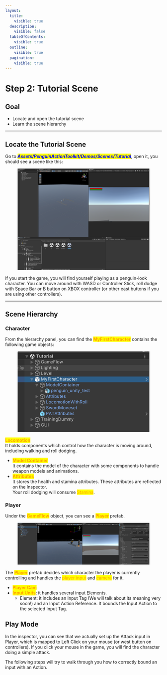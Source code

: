 ```yaml
---
layout:
  title:
    visible: true
  description:
    visible: false
  tableOfContents:
    visible: true
  outline:
    visible: true
  pagination:
    visible: true
---
```


# Step 2: Tutorial Scene

## Goal

* Locate and open the tutorial scene
* Learn the scene hierarchy

***

## Locate the Tutorial Scene

Go to _<mark style="color:blue;">**Assets/PenguinActionToolkit/Demos/Scenes/Tutorial**</mark>_, open it, you should see a scene like this:

<figure><img src="../../.gitbook/assets/image (12) (1).png" alt=""><figcaption></figcaption></figure>

If you start the game, you will find yourself playing as a penguin-look character. You can move around with WASD or Controller Stick, roll dodge with Space Bar or B button on XBOX controller (or other east buttons if you are using other controllers).&#x20;

***

## Scene Hierarchy

### Character

From the hierarchy panel, you can find the <mark style="color:orange;">**MyFirstCharacter**</mark> contains the following game objects:

<figure><img src="../../.gitbook/assets/image.png" alt=""><figcaption></figcaption></figure>

<mark style="color:orange;">**Locomotion**</mark>\
It holds components which control how the character is moving around, including walking and roll dodging.

* <mark style="color:orange;">**Model Container**</mark>\
  It contains the model of the character with some components to handle weapon models and animations.
* <mark style="color:orange;">**Attributes**</mark>\
  It stores the health and stamina attributes. These attributes are reflected on the Inspector. \
  Your roll dodging will consume <mark style="color:orange;">Stamina</mark>.

### Player

Under the <mark style="color:orange;">**GameFlow**</mark> object, you can see a <mark style="color:orange;">**Player**</mark> prefab.&#x20;

<figure><img src="../../.gitbook/assets/image (2).png" alt=""><figcaption></figcaption></figure>

The <mark style="color:orange;">**Player**</mark> prefab decides which character the player is currently controlling and handles the <mark style="color:orange;">player input</mark> and <mark style="color:orange;">camera</mark> for it.&#x20;

* <mark style="color:orange;">**Player Cam**</mark>
* <mark style="color:orange;">**Input Units**</mark>: it handles several input Elements.&#x20;
  * Element: it includes an Input Tag (We will talk about its meaning very soon!) and an Input Action Reference.  It bounds the Input Action to the selected Input Tag.&#x20;

## Play Mode

In the inspector, you can see that we actually set up the Attack input in Player, which is mapped to Left Click on your mouse (or west button on controllers). If you click your mouse in the game, you will find the character doing a simple attack.&#x20;

The following steps will try to walk through you how to correctly bound an input with an Action.&#x20;

